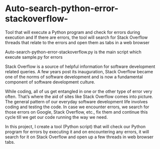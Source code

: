 # Auto-search-python-error-stackoverflow-
Tool that will execute a Python program and check for errors during execution and If there are errors, the tool will search for Stack Overflow threads that relate to the errors and open them as tabs in a web browser

Auto-search-python-error-stackoverflow.py is the main script which execute sample.py for errors

Stack Overflow is a source of helpful information for software development related queries. A few years post its inauguration, Stack Overflow became one of the norms of software development and is now a fundamental component of software development culture.

While coding, all of us get entangled in one or the other type of error very often. That’s where the aid of sites like Stack Overflow comes into picture. The general pattern of our everyday software development life involves coding and testing the code. In case we encounter errors, we search for those errors on Google, Stack Overflow, etc., fix them and continue this cycle till we get our code running the way we need.

In this project, I create a tool (Python script) that will check our Python program for errors by executing it and on encountering any errors, it will search for it on Stack Overflow and open up a few threads in web browser tabs.


